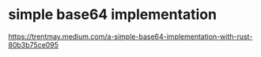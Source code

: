 # simple base64 implementation

https://trentmay.medium.com/a-simple-base64-implementation-with-rust-80b3b75ce095
